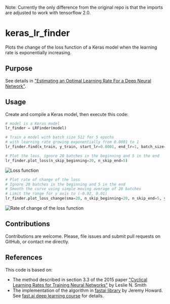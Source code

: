Note: Currently the only difference from the original repo is that the imports are adjusted to work with tensorflow 2.0.

# keras_lr_finder
Plots the change of the loss function of a Keras model when the learning rate is exponentially increasing.
## Purpose
See details in ["Estimating an Optimal Learning Rate For a Deep Neural Network"](https://towardsdatascience.com/estimating-optimal-learning-rate-for-a-deep-neural-network-ce32f2556ce0).

## Usage
Create and compile a Keras model, then execute this code:

```python
# model is a Keras model
lr_finder = LRFinder(model)

# Train a model with batch size 512 for 5 epochs
# with learning rate growing exponentially from 0.0001 to 1
lr_finder.find(x_train, y_train, start_lr=0.0001, end_lr=1, batch_size=512, epochs=5)
```

```python
# Plot the loss, ignore 20 batches in the beginning and 5 in the end
lr_finder.plot_loss(n_skip_beginning=20, n_skip_end=5)
```

![Loss function](https://cdn-images-1.medium.com/max/1600/1*HVj_4LWemjvOWv-cQO9y9g.png)

```python
# Plot rate of change of the loss
# Ignore 20 batches in the beginning and 5 in the end
# Smooth the curve using simple moving average of 20 batches
# Limit the range for y axis to (-0.02, 0.01)
lr_finder.plot_loss_change(sma=20, n_skip_beginning=20, n_skip_end=5, y_lim=(-0.01, 0.01))
```

![Rate of change of the loss function](https://cdn-images-1.medium.com/max/1600/1*87mKq_XomYyJE29l91K0dw.png)

## Contributions
Contributions are welcome. Please, file issues and submit pull requests on GitHub, or contact me directly.

## References
This code is based on:
- The method described in section 3.3 of the 2015 paper ["Cyclical Learning Rates for Training Neural Networks"](https://arxiv.org/abs/1506.01186) by Leslie N. Smith
- The implementation of the algorithm in [fastai library](https://github.com/fastai/fastai) by Jeremy Howard. See [fast.ai deep learning course](http://course.fast.ai/) for details.

